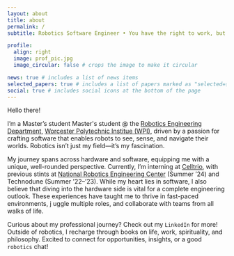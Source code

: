 ```yaml
---
layout: about
title: about
permalink: /
subtitle: Robotics Software Engineer • You have the right to work, but never to the fruits of work ✅•

profile:
  align: right
  image: prof_pic.jpg
  image_circular: false # crops the image to make it circular

news: true # includes a list of news items
selected_papers: true # includes a list of papers marked as "selected={true}"
social: true # includes social icons at the bottom of the page
---
```

Hello there!

I’m a Master’s student Master's student @ the <a href="https://www.wpi.edu/academics/departments/robotics-engineering">Robotics Engineering Department</a>, <a href="https://wpi.edu">Worcester Polytechnic Institue (WPI)</a>, 
driven by a passion for crafting software that enables robots to see, sense, and navigate their worlds. 
Robotics isn’t just my field—it’s my fascination.

My journey spans across hardware and software, equipping me with a unique, well-rounded perspective. Currently, I’m interning at [Celltrio](https://celltrio.com/), with previous stints at [National Robotics Engineering Center](https://www.nrec.ri.cmu.edu/) (Summer ’24) 
and Technodune (Summer ’22–’23). While my heart lies in software, I also believe that diving into the hardware side is vital for a complete engineering outlook. These experiences have taught me to thrive in fast-paced environments, j
uggle multiple roles, and collaborate with teams from all walks of life.

Curious about my professional journey? Check out my `LinkedIn` for more! Outside of robotics, I recharge through books on life, work, spirituality, and philosophy.
Excited to connect for opportunities, insights, or a good `robotics` chat!